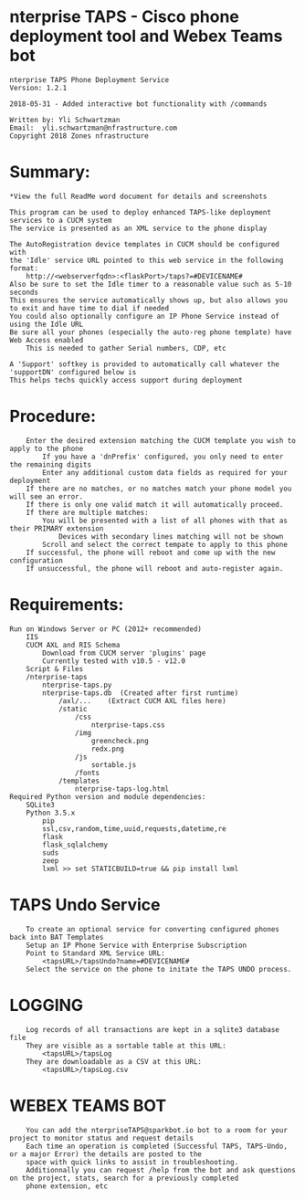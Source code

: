 #	nterprise TAPS - Cisco phone deployment tool and Webex Teams bot

	nterprise TAPS Phone Deployment Service
	Version: 1.2.1

   	2018-05-31 - Added interactive bot functionality with /commands

	Written by: Yli Schwartzman
	Email:	yli.schwartzman@nfrastructure.com
	Copyright 2018 Zones nfrastructure

#	Summary:
	*View the full ReadMe word document for details and screenshots
	
	This program can be used to deploy enhanced TAPS-like deployment services to a CUCM system
	The service is presented as an XML service to the phone display

	The AutoRegistration device templates in CUCM should be configured with
	the 'Idle' service URL pointed to this web service in the following format:
		http://<webserverfqdn>:<flaskPort>/taps?=#DEVICENAME#
	Also be sure to set the Idle timer to a reasonable value such as 5-10 seconds
	This ensures the service automatically shows up, but also allows you to exit and have time to dial if needed
	You could also optionally configure an IP Phone Service instead of using the Idle URL
	Be sure all your phones (especially the auto-reg phone template) have Web Access enabled
		This is needed to gather Serial numbers, CDP, etc

	A 'Support' softkey is provided to automatically call whatever the 'supportDN' configured below is
	This helps techs quickly access support during deployment

#	Procedure:
		Enter the desired extension matching the CUCM template you wish to apply to the phone
			If you have a 'dnPrefix' configured, you only need to enter the remaining digits
			Enter any additional custom data fields as required for your deployment
		If there are no matches, or no matches match your phone model you will see an error.
		If there is only one valid match it will automatically proceed.
		If there are multiple matches:
			You will be presented with a list of all phones with that as their PRIMARY extension
				Devices with secondary lines matching will not be shown
			Scroll and select the correct tempate to apply to this phone
		If successful, the phone will reboot and come up with the new configuration
		If unsuccessful, the phone will reboot and auto-register again.

#	Requirements:
	Run on Windows Server or PC (2012+ recommended)
		IIS
		CUCM AXL and RIS Schema
			Download from CUCM server 'plugins' page
			Currently tested with v10.5 - v12.0
		Script & Files
		/nterprise-taps
			nterprise-taps.py
			nterprise-taps.db  (Created after first runtime)
				/axl/...	(Extract CUCM AXL files here)
				/static
					/css
						nterprise-taps.css
					/img
						greencheck.png
						redx.png
					/js
						sortable.js
					/fonts
				/templates
					nterprise-taps-log.html
	Required Python version and module dependencies:
		SQLite3
		Python 3.5.x
			pip
			ssl,csv,random,time,uuid,requests,datetime,re
			flask
			flask_sqlalchemy
			suds
			zeep
 			lxml >> set STATICBUILD=true && pip install lxml


#	TAPS Undo Service
		To create an optional service for converting configured phones back into BAT Templates
		Setup an IP Phone Service with Enterprise Subscription
		Point to Standard XML Service URL:
			<tapsURL>/tapsUndo?name=#DEVICENAME#
		Select the service on the phone to initate the TAPS UNDO process.


#	LOGGING
		Log records of all transactions are kept in a sqlite3 database file
		They are visible as a sortable table at this URL:
			<tapsURL>/tapsLog
		They are downloadable as a CSV at this URL:
			<tapsURL>/tapsLog.csv


#	WEBEX TEAMS BOT
	   	You can add the nterpriseTAPS@sparkbot.io bot to a room for your project to monitor status and request details
		Each time an operation is completed (Successful TAPS, TAPS-Undo, or a major Error) the details are posted to the
		space with quick links to assist in troubleshooting.
		Additionnally you can request /help from the bot and ask questions on the project, stats, search for a previously completed
		phone extension, etc
